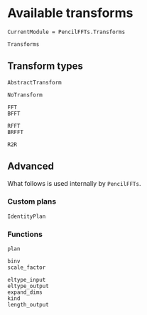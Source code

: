 # Available transforms

```@meta
CurrentModule = PencilFFTs.Transforms
```

```@docs
Transforms
```

## Transform types

```@docs
AbstractTransform

NoTransform

FFT
BFFT

RFFT
BRFFT

R2R
```

## Advanced

What follows is used internally by `PencilFFTs`.

### Custom plans

```@docs
IdentityPlan
```

### Functions

```@docs
plan

binv
scale_factor

eltype_input
eltype_output
expand_dims
kind
length_output
```
